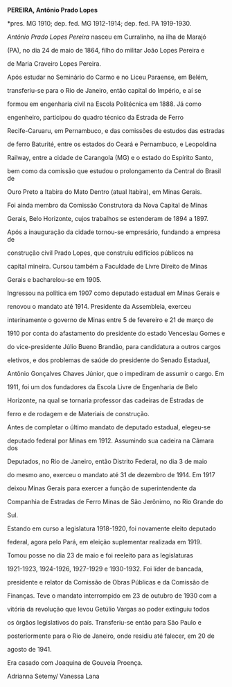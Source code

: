 **PEREIRA, Antônio Prado Lopes**



\*pres. MG 1910; dep. fed. MG 1912-1914; dep. fed. PA 1919-1930.



*Antônio Prado Lopes Pereira* nasceu em Curralinho, na ilha de Marajó

(PA), no dia 24 de maio de 1864, filho do militar João Lopes Pereira e

de Maria Craveiro Lopes Pereira.



Após estudar no Seminário do Carmo e no Liceu Paraense, em Belém,

transferiu-se para o Rio de Janeiro, então capital do Império, e aí se

formou em engenharia civil na Escola Politécnica em 1888. Já como

engenheiro, participou do quadro técnico da Estrada de Ferro

Recife-Caruaru, em Pernambuco, e das comissões de estudos das estradas

de ferro Baturité, entre os estados do Ceará e Pernambuco, e Leopoldina

Railway, entre a cidade de Carangola (MG) e o estado do Espírito Santo,

bem como da comissão que estudou o prolongamento da Central do Brasil de

Ouro Preto a Itabira do Mato Dentro (atual Itabira), em Minas Gerais.

Foi ainda membro da Comissão Construtora da Nova Capital de Minas

Gerais, Belo Horizonte, cujos trabalhos se estenderam de 1894 a 1897.

Após a inauguração da cidade tornou-se empresário, fundando a empresa de

construção civil Prado Lopes, que construiu edifícios públicos na

capital mineira. Cursou também a Faculdade de Livre Direito de Minas

Gerais e bacharelou-se em 1905.



Ingressou na política em 1907 como deputado estadual em Minas Gerais e

renovou o mandato até 1914. Presidente da Assembleia, exerceu

interinamente o governo de Minas entre 5 de fevereiro e 21 de março de

1910 por conta do afastamento do presidente do estado Venceslau Gomes e

do vice-presidente Júlio Bueno Brandão, para candidatura a outros cargos

eletivos, e dos problemas de saúde do presidente do Senado Estadual,

Antônio Gonçalves Chaves Júnior, que o impediram de assumir o cargo. Em

1911, foi um dos fundadores da Escola Livre de Engenharia de Belo

Horizonte, na qual se tornaria professor das cadeiras de Estradas de

ferro e de rodagem e de Materiais de construção.



Antes de completar o último mandato de deputado estadual, elegeu-se

deputado federal por Minas em 1912. Assumindo sua cadeira na Câmara dos

Deputados, no Rio de Janeiro, então Distrito Federal, no dia 3 de maio

do mesmo ano, exerceu o mandato até 31 de dezembro de 1914. Em 1917

deixou Minas Gerais para exercer a função de superintendente da

Companhia de Estradas de Ferro Minas de São Jerônimo, no Rio Grande do

Sul.



Estando em curso a legislatura 1918-1920, foi novamente eleito deputado

federal, agora pelo Pará, em eleição suplementar realizada em 1919.

Tomou posse no dia 23 de maio e foi reeleito para as legislaturas

1921-1923, 1924-1926, 1927-1929 e 1930-1932. Foi líder de bancada,

presidente e relator da Comissão de Obras Públicas e da Comissão de

Finanças. Teve o mandato interrompido em 23 de outubro de 1930 com a

vitória da revolução que levou Getúlio Vargas ao poder extinguiu todos

os órgãos legislativos do país. Transferiu-se então para São Paulo e

posteriormente para o Rio de Janeiro, onde residiu até falecer, em 20 de

agosto de 1941.



Era casado com Joaquina de Gouveia Proença.



Adrianna Setemy/ Vanessa Lana



